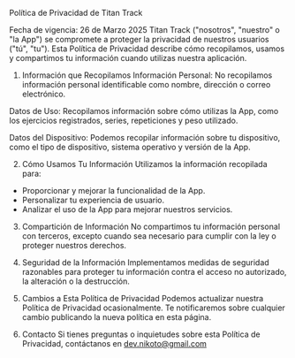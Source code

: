 Política de Privacidad de Titan Track

Fecha de vigencia: 26 de Marzo 2025
Titan Track ("nosotros", "nuestro" o "la App") se compromete a proteger la privacidad de nuestros usuarios ("tú", "tu"). Esta Política de Privacidad describe cómo recopilamos, usamos y compartimos tu información cuando utilizas nuestra aplicación.

1. Información que Recopilamos
Información Personal: No recopilamos información personal identificable como nombre, dirección o correo electrónico.

Datos de Uso: Recopilamos información sobre cómo utilizas la App, como los ejercicios registrados, series, repeticiones y peso utilizado.

Datos del Dispositivo: Podemos recopilar información sobre tu dispositivo, como el tipo de dispositivo, sistema operativo y versión de la App.

2. Cómo Usamos Tu Información
Utilizamos la información recopilada para:
- Proporcionar y mejorar la funcionalidad de la App.
- Personalizar tu experiencia de usuario.
- Analizar el uso de la App para mejorar nuestros servicios.

3. Compartición de Información
No compartimos tu información personal con terceros, excepto cuando sea necesario para cumplir con la ley o proteger nuestros derechos.

4. Seguridad de la Información
Implementamos medidas de seguridad razonables para proteger tu información contra el acceso no autorizado, la alteración o la destrucción.

5. Cambios a Esta Política de Privacidad
Podemos actualizar nuestra Política de Privacidad ocasionalmente. Te notificaremos sobre cualquier cambio publicando la nueva política en esta página.

6. Contacto
Si tienes preguntas o inquietudes sobre esta Política de Privacidad, contáctanos en dev.nikoto@gmail.com
